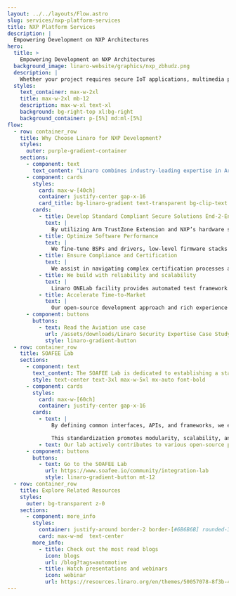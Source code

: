 ```yaml
---
layout: ../../layouts/Flow.astro
slug: services/nxp-platform-services
title: NXP Platform Services
description: |
  Empowering Development on NXP Architectures
hero:
  title: >
    Empowering Development on NXP Architectures
  background_image: linaro-website/graphics/nxp_zbhudz.png
  description: |
    Whether your project requires secure IoT applications, multimedia processing, or embedded system innovation, Linaro can help you unlock the full potential of NXP architectures.
  styles:
    text_container: max-w-2xl
    title: max-w-2xl mb-12
    description: max-w-xl text-xl
    background: bg-right-top xl:bg-right
    background_container: p-[5%] md:ml-[5%]
flow:
  - row: container_row
    title: Why Choose Linaro for NXP Development?
    styles:
      outer: purple-gradient-container
    sections:
      - component: text
        text_content: "Linaro combines industry-leading expertise in Arm ecosystem OSS stacks development and integration with focus on security, performance, and reliability, scalability helping your business to:"
      - component: cards
        styles:
          card: max-w-[40ch]
          container: justify-center gap-x-16
          card_title: bg-linaro-gradient text-transparent bg-clip-text
        cards:
          - title: Develop Standard Compliant Secure Solutions End-2-End
            text: |
              By utilizing Arm TrustZone Extension and NXP’s hardware security features together with OSS secure firmware stacks, we build platforms that prioritize security from the ground up.
          - title: Optimize Software Performance
            text: |
              We fine-tune BSPs and drivers, low-level firmware stacks for NXP SoCs, ensuring the best performances for the different use cases, from edge computing,high-demand multimedia entertainment systems to industrial IOTs, automotive.
          - title: Ensure Compliance and Certification
            text: |
              We assist in navigating complex certification processes and GAP analysis (e.g., FAA/EASA or UNECE R155/R156 depending on your industry) and achieving DRM compliance for multimedia delivery systems (e.g., Google WideVine L1).
          - title: We build with reliability and scalability
            text: |
              Linaro ONELab facility provides automated test framework focusing on CI/CD and Q/A control over your entire SDLC for regression test automation and also validates your system’s compatibility.
          - title: Accelerate Time-to-Market
            text: |
              Our open-source development approach and rich experience in NXP platforms ensure faster project delivery, reducing costs and deployment risks.
      - component: buttons
        buttons:
          - text: Read the Aviation use case
            url: /assets/downloads/Linaro Security Expertise Case Study- secure video streaming system for the aviation industry.pdf
            style: linaro-gradient-button
  - row: container_row
    title: SOAFEE Lab
    sections:
      - component: text
        text_content: The SOAFEE Lab is dedicated to establishing a standardized open architecture for embedded edge computing in the automotive domain.
        style: text-center text-3xl max-w-5xl mx-auto font-bold
      - component: cards
        styles:
          card: max-w-[60ch]
          container: justify-center gap-x-16
        cards:
          - text: |
              By defining common interfaces, APIs, and frameworks, we enable interoperability between hardware and software components, facilitating seamless integration and compatibility across different automotive platforms.

              This standardization promotes modularity, scalability, and reusability, allowing automotive manufacturers to build flexible and future-proof systems.
          - text: Our lab actively contributes to various open-source projects and communities, collaborating with industry leaders, automakers, and technology providers to develop robust and secure automotive software stacks. By leveraging open-source technologies, we enable faster time-to-market, reduced development costs, and increased transparency in the automotive ecosystem
      - component: buttons
        buttons:
          - text: Go to the SOAFEE Lab
            url: https://www.soafee.io/community/integration-lab
            style: linaro-gradient-button mt-12
  - row: container_row
    title: Explore Related Resources
    styles:
      outer: bg-transparent z-0
    sections:
      - component: more_info
        styles:
          container: justify-around border-2 border-[#6B6B6B] rounded-3xl py-10
          card: max-w-md  text-center
        more_info:
          - title: Check out the most read blogs
            icon: blogs
            url: /blog?tags=automotive
          - title: Watch presentations and webinars
            icon: webinar
            url: https://resources.linaro.org/en/themes/50057078-8f3b-4615-8f44-67c194e43b69
---
```

